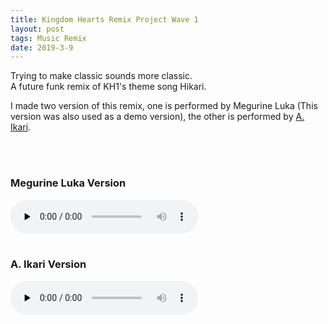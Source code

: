 ```yaml
---
title: Kingdom Hearts Remix Project Wave 1
layout: post
tags: Music Remix
date: 2019-3-9
---
```

Trying to make classic sounds more classic.<br/>
A future funk remix of KH1's theme song Hikari.

I made two version of this remix, one is performed by Megurine Luka &#40;This version was also used as a demo version&#41;, the other is performed by <a href="http://space.bilibili.com/436256/#/" target="_blank">A. Ikari</a>.

<br/><br/>

### Megurine Luka Version
<audio id="audio" controls="" preload="none">
<source id="mp3" src="../music/remix/Hikari (O'mletto's Remix) (Luka Ver.).mp3" type="audio/mpeg">
</audio>
<br/><br/>

### A. Ikari Version
<audio id="audio" controls="" preload="none">
<source id="mp3" src="../music/remix/Hikari (O'mletto's Remix) (A. Ikari Ver.).mp3" type="audio/mpeg">
</audio>
